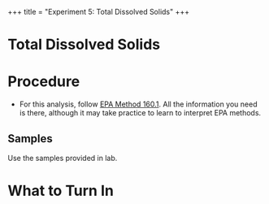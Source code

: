 +++
title = "Experiment 5: Total Dissolved Solids"
+++

Total Dissolved Solids
======================

<!-- # Background -->

# Procedure

- For this analysis, follow [EPA Method 160.1](https://www.nemi.gov/methods/method_summary/5212/).  All the information you need is there, although it may take practice to learn to interpret EPA methods.

## Samples

Use the samples provided in lab.

# What to Turn In
